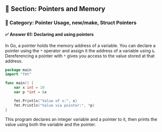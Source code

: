 ## 📘 Section: Pointers and Memory  
### 🔹 Category: Pointer Usage, new/make, Struct Pointers  
#### ✅ Answer 61: Declaring and using pointers

In Go, a pointer holds the memory address of a variable. You can declare a pointer using the `*` operator and assign it the address of a variable using `&`. Dereferencing a pointer with `*` gives you access to the value stored at that address.

```go
package main
import "fmt"

func main() {
    var x int = 10
    var p *int = &x

    fmt.Println("Value of x:", x)
    fmt.Println("Value via pointer:", *p)
}
```

This program declares an integer variable and a pointer to it, then prints the value using both the variable and the pointer.
